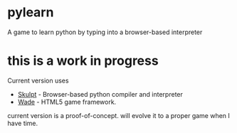 pylearn
=======

A game to learn python by typing into a browser-based interpreter

# this is a work in progress

Current version uses
 - [Skulpt](http://skulpt.org) - Browser-based python compiler and interpreter
 - [Wade](http://www.clockworkchilli.com/index.php/developers) - HTML5 game framework.

current version is a proof-of-concept. 
will evolve it to a proper game when I have time.
